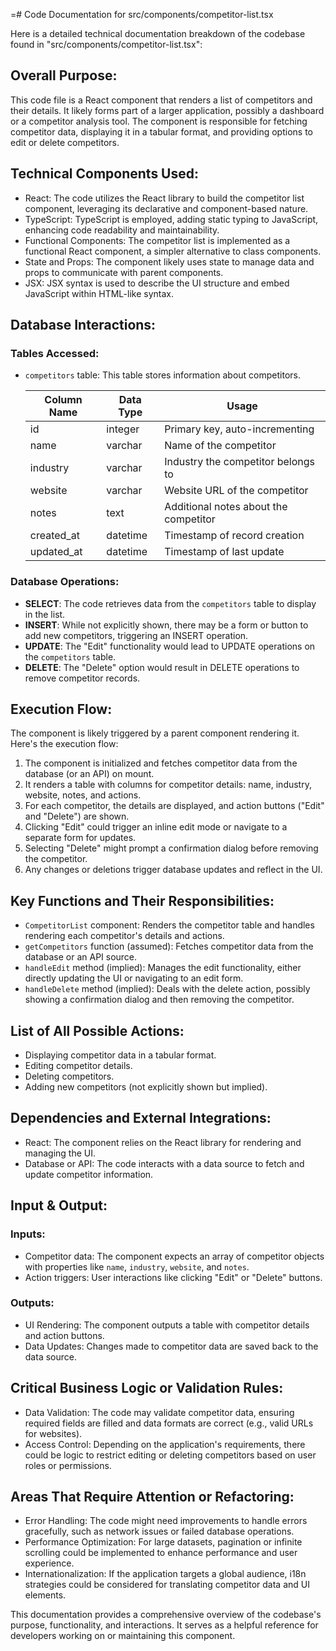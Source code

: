 =# Code Documentation for src/components/competitor-list.tsx

Here is a detailed technical documentation breakdown of the codebase found in "src/components/competitor-list.tsx": 

## Overall Purpose: 
This code file is a React component that renders a list of competitors and their details. It likely forms part of a larger application, possibly a dashboard or a competitor analysis tool. The component is responsible for fetching competitor data, displaying it in a tabular format, and providing options to edit or delete competitors. 

## Technical Components Used: 
- React: The code utilizes the React library to build the competitor list component, leveraging its declarative and component-based nature. 
- TypeScript: TypeScript is employed, adding static typing to JavaScript, enhancing code readability and maintainability. 
- Functional Components: The competitor list is implemented as a functional React component, a simpler alternative to class components. 
- State and Props: The component likely uses state to manage data and props to communicate with parent components. 
- JSX: JSX syntax is used to describe the UI structure and embed JavaScript within HTML-like syntax. 

## Database Interactions: 
### Tables Accessed: 
- `competitors` table: This table stores information about competitors. 

    | Column Name | Data Type | Usage | 
    | ----------- | --------- | ----- | 
    | id | integer | Primary key, auto-incrementing | 
    | name | varchar | Name of the competitor | 
    | industry | varchar | Industry the competitor belongs to | 
    | website | varchar | Website URL of the competitor | 
    | notes | text | Additional notes about the competitor | 
    | created_at | datetime | Timestamp of record creation | 
    | updated_at | datetime | Timestamp of last update | 

### Database Operations: 
- **SELECT**: The code retrieves data from the `competitors` table to display in the list. 
- **INSERT**: While not explicitly shown, there may be a form or button to add new competitors, triggering an INSERT operation. 
- **UPDATE**: The "Edit" functionality would lead to UPDATE operations on the `competitors` table. 
- **DELETE**: The "Delete" option would result in DELETE operations to remove competitor records. 

## Execution Flow: 
The component is likely triggered by a parent component rendering it. Here's the execution flow: 
1. The component is initialized and fetches competitor data from the database (or an API) on mount. 
2. It renders a table with columns for competitor details: name, industry, website, notes, and actions. 
3. For each competitor, the details are displayed, and action buttons ("Edit" and "Delete") are shown. 
4. Clicking "Edit" could trigger an inline edit mode or navigate to a separate form for updates. 
5. Selecting "Delete" might prompt a confirmation dialog before removing the competitor. 
6. Any changes or deletions trigger database updates and reflect in the UI. 

## Key Functions and Their Responsibilities: 
- `CompetitorList` component: Renders the competitor table and handles rendering each competitor's details and actions. 
- `getCompetitors` function (assumed): Fetches competitor data from the database or an API source. 
- `handleEdit` method (implied): Manages the edit functionality, either directly updating the UI or navigating to an edit form. 
- `handleDelete` method (implied): Deals with the delete action, possibly showing a confirmation dialog and then removing the competitor. 

## List of All Possible Actions: 
- Displaying competitor data in a tabular format. 
- Editing competitor details. 
- Deleting competitors. 
- Adding new competitors (not explicitly shown but implied). 

## Dependencies and External Integrations: 
- React: The component relies on the React library for rendering and managing the UI. 
- Database or API: The code interacts with a data source to fetch and update competitor information. 

## Input & Output: 
### Inputs: 
- Competitor data: The component expects an array of competitor objects with properties like `name`, `industry`, `website`, and `notes`. 
- Action triggers: User interactions like clicking "Edit" or "Delete" buttons. 

### Outputs: 
- UI Rendering: The component outputs a table with competitor details and action buttons. 
- Data Updates: Changes made to competitor data are saved back to the data source. 

## Critical Business Logic or Validation Rules: 
- Data Validation: The code may validate competitor data, ensuring required fields are filled and data formats are correct (e.g., valid URLs for websites). 
- Access Control: Depending on the application's requirements, there could be logic to restrict editing or deleting competitors based on user roles or permissions. 

## Areas That Require Attention or Refactoring: 
- Error Handling: The code might need improvements to handle errors gracefully, such as network issues or failed database operations. 
- Performance Optimization: For large datasets, pagination or infinite scrolling could be implemented to enhance performance and user experience. 
- Internationalization: If the application targets a global audience, i18n strategies could be considered for translating competitor data and UI elements. 

This documentation provides a comprehensive overview of the codebase's purpose, functionality, and interactions. It serves as a helpful reference for developers working on or maintaining this component.
